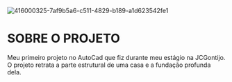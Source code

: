 ![416000325-7af9b5a6-c511-4829-b189-a1d623542fe1](https://github.com/user-attachments/assets/bfd74389-1c89-448d-a6b6-2b15de1501e8)

# SOBRE O PROJETO

Meu primeiro projeto no AutoCad que fiz durante meu estágio na JCGontijo. O projeto retrata a parte estrutural de uma casa e a fundação profunda dela.
